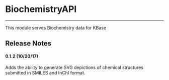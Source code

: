 
# BiochemistryAPI
---

This module serves Biochemistry data for KBase

## Release Notes
#### 0.1.2 (10/20/17)
Adds the ability to generate SVG depictions of chemical structures submitted in
SMILES and InChI format.